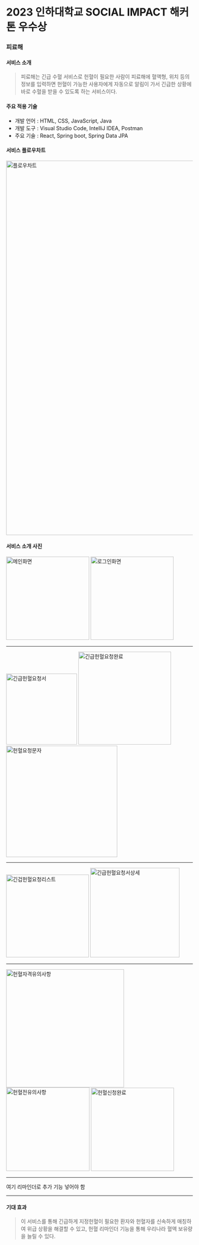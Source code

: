 # **2023 인하대학교 SOCIAL IMPACT 해커톤 우수상**

### **피료해**

<u></u>


#### **서비스 소개**

> 피료해는 긴급 수혈 서비스로 헌혈이 필요한 사람이 피료해에 혈액형, 위치 등의 정보를 입력하면 헌혈이 가능한 사용자에게 자동으로 알림이 가서 긴급한 상황에 바로 수혈을 받을 수 있도록 하는 서비스이다.



#### **주요 적용 기술**

- 개발 언어 : HTML, CSS, JavaScript,  Java
- 개발 도구 : Visual Studio Code, IntelliJ IDEA, Postman
- 주요 기술 : React, Spring boot, Spring Data JPA

#### **서비스 플로우차트**
<img width="1008" alt="플로우차트" src="https://github.com/I-Send-The-P/.github/assets/126947828/a45b98bd-8782-4afc-be43-17fd715df8a4">

#### **서비스 소개 사진**
<img width="224" alt="메인화면" src="https://github.com/I-Send-The-P/.github/assets/126947828/d4e3dbed-e9a2-480e-94c9-f72419225966">
<img width="224" alt="로그인화면" src="https://github.com/I-Send-The-P/.github/assets/126947828/b87a273e-d093-4b02-af57-070fbab3a025">
<br>
<hr>
<img width="191" alt="긴급헌혈요청서" src="https://github.com/I-Send-The-P/.github/assets/126947828/6ee27ba4-a51d-4f21-8cd8-2d2a8eba2474">
<img width="250" alt="긴급헌혈요청완료" src="https://github.com/I-Send-The-P/.github/assets/126947828/6c84fdab-74a9-402c-8131-d5cbc658638a">
<img width="300" alt="헌혈요청문자" src="https://github.com/I-Send-The-P/.github/assets/126947828/1df2821d-8538-4dc2-a5ff-be7c19e5415d">
<br>
<hr>
<img width="223" alt="긴겁헌혈요청리스트" src="https://github.com/I-Send-The-P/.github/assets/126947828/a446f2b4-a4b8-4329-998b-47db26c4c3a0">
<img width="241" alt="긴급헌혈요청서상세" src="https://github.com/I-Send-The-P/.github/assets/126947828/f6935cd8-ca7d-4009-8db8-8f95822a5e25">
<br>
<hr>
<img width="318" alt="헌혈자격유의사항" src="https://github.com/I-Send-The-P/.github/assets/126947828/70140236-906c-4b2c-a7d2-6f91ed425727">
<img width="225" alt="헌혈전유의사항" src="https://github.com/I-Send-The-P/.github/assets/126947828/c77b3dd5-a80d-4fbc-b679-89c6fd7838e8">
<img width="224" alt="헌혈신청완료" src="https://github.com/I-Send-The-P/.github/assets/126947828/4c0172ba-4386-4826-ba2c-02e9e8805080">
<br>
<hr>
여기 리마인더로 추가 기능 넣어야 함
<br>
<hr>

#### **기대 효과**

> 이 서비스를 통해 긴급하게 지정헌혈이 필요한 환자와 헌혈자를 신속하게 매칭하여 위급 상황을 해결할 수 있고, 헌혈 리마인더 기능을 통해 우리나라 혈액 보유량을 늘릴 수 있다.
